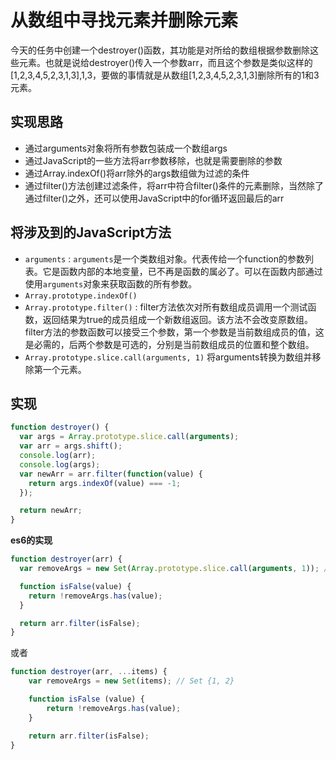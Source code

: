 # 从数组中寻找元素并删除元素
今天的任务中创建一个destroyer()函数，其功能是对所给的数组根据参数删除这些元素。也就是说给destroyer()传入一个参数arr，而且这个参数是类似这样的[1,2,3,4,5,2,3,1,3],1,3，要做的事情就是从数组[1,2,3,4,5,2,3,1,3]删除所有的1和3元素。

## 实现思路
- 通过arguments对象将所有参数包装成一个数组args
- 通过JavaScript的一些方法将arr参数移除，也就是需要删除的参数
- 通过Array.indexOf()将arr除外的args数组做为过滤的条件
- 通过filter()方法创建过滤条件，将arr中符合filter()条件的元素删除，当然除了通过filter()之外，还可以使用JavaScript中的for循环返回最后的arr

## 将涉及到的JavaScript方法
- `arguments` : `arguments`是一个类数组对象。代表传给一个function的参数列表。它是函数内部的本地变量，已不再是函数的属必了。可以在函数内部通过使用`arguments`对象来获取函数的所有参数。
- `Array.prototype.indexOf()`
- `Array.prototype.filter()` : filter方法依次对所有数组成员调用一个测试函数，返回结果为true的成员组成一个新数组返回。该方法不会改变原数组。filter方法的参数函数可以接受三个参数，第一个参数是当前数组成员的值，这是必需的，后两个参数是可选的，分别是当前数组成员的位置和整个数组。
- `Array.prototype.slice.call(arguments, 1)` 将arguments转换为数组并移除第一个元素。

## 实现

```js
function destroyer() {
  var args = Array.prototype.slice.call(arguments);
  var arr = args.shift();
  console.log(arr);
  console.log(args);
  var newArr = arr.filter(function(value) {
    return args.indexOf(value) === -1;
  });

  return newArr;
}
```

**es6的实现**

```js
function destroyer(arr) {
  var removeArgs = new Set(Array.prototype.slice.call(arguments, 1)); //Set{1, 2}

  function isFalse(value) {
    return !removeArgs.has(value);
  }

  return arr.filter(isFalse);
}
```

或者

```js
function destroyer(arr, ...items) {
    var removeArgs = new Set(items); // Set {1, 2}

    function isFalse (value) {
        return !removeArgs.has(value);
    }

    return arr.filter(isFalse);
}
```
